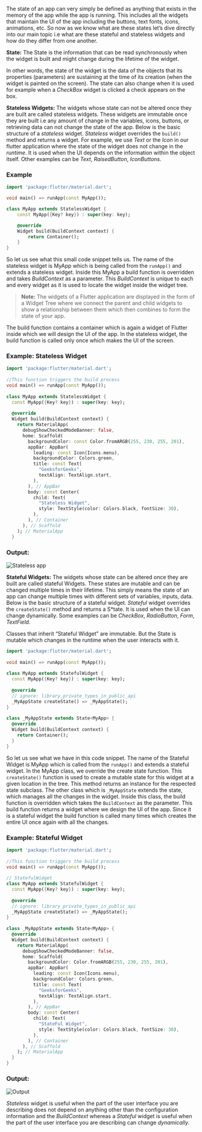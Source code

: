 The state of an app can very simply be defined as anything that exists in the memory of the app while the app is running. This includes all the widgets that maintain the UI of the app including the buttons, text fonts, icons, animations, etc. So now as we know what are these states let’s dive directly into our main topic i.e what are these stateful and stateless widgets and how do they differ from one another.

**State:** The State is the information that can be read synchronously when the widget is built and might change during the lifetime of the widget.  

In other words, the state of the widget is the data of the objects that its properties (parameters) are sustaining at the time of its creation (when the widget is painted on the screen). The state can also change when it is used for example when a *CheckBox* widget is clicked a check appears on the box.

**Stateless Widgets:** The widgets whose state can not be altered once they are built are called stateless widgets. These widgets are immutable once they are built i.e any amount of change in the variables, icons, buttons, or retrieving data can not change the state of the app. Below is the basic structure of a *stateless* widget. *Stateless* widget overrides the `build()` method and returns a widget. For example, we use *Text* or the *Icon* in our flutter application where the state of the widget does not change in the *runtime*. It is used when the UI depends on the information within the object itself. Other examples can be *Text*, *RaisedButton*, *IconButtons*.

### Example
```dart
import 'package:flutter/material.dart';

void main() => runApp(const MyApp());

class MyApp extends StatelessWidget {
    const MyApp({Key? key}) : super(key: key);

    @override
    Widget build(BuildContext context) {
    	return Container();
    }
}
```

So let us see what this small code snippet tells us. The name of the stateless widget is MyApp which is being called from the `runApp()` and extends a stateless widget. Inside this MyApp a build function is overridden and takes *BuildContext* as a parameter. This *BuildContext* is unique to each and every widget as it is used to locate the widget inside the widget tree.

>**Note:** The widgets of a Flutter application are displayed in the form of a Widget Tree where we connect the parent and child widgets to show a relationship between them which then combines to form the state of your app.

The build function contains a container which is again a widget of Flutter inside which we will design the UI of the app.  In the stateless widget, the build function is called only once which makes the UI of the screen.

### **Example:** Stateless Widget

```dart
import 'package:flutter/material.dart';
 
//This function triggers the build process
void main() => runApp(const MyApp());
 
class MyApp extends StatelessWidget {
  const MyApp({Key? key}) : super(key: key);
  
  @override
  Widget build(BuildContext context) {
    return MaterialApp(
      debugShowCheckedModeBanner: false,
      home: Scaffold(
        backgroundColor: const Color.fromARGB(255, 230, 255, 201),
        appBar: AppBar(
          leading: const Icon(Icons.menu),
          backgroundColor: Colors.green,
          title: const Text(
            "GeeksforGeeks",
            textAlign: TextAlign.start,
          ),
        ), // AppBar
        body: const Center(
          child: Text(
            "Stateless Widget",
            style: TextStyle(color: Colors.black, fontSize: 30),
          ),
        ), // Container
      ), // Scaffold
    ); // MaterialApp
  }
```

### **Output:**

![Stateless app](https://media.geeksforgeeks.org/wp-content/uploads/20220526004026/Screenshot1653505423-371x660.png)

**Stateful Widgets:** The widgets whose state can be altered once they are built are called stateful Widgets. These states are mutable and can be changed multiple times in their lifetime. This simply means the state of an app can change multiple times with different sets of variables, inputs, data. Below is the basic structure of a stateful widget. *Stateful* widget overrides the `createState()` method and returns a S*tate. It is used when the UI can change dynamically. Some examples can be *CheckBox*, *RadioButton*, *Form*, *TextField*.

Classes that inherit “Stateful Widget” are immutable. But the State is mutable which changes in the runtime when the user interacts with it.

```dart
import 'package:flutter/material.dart';
 
void main() => runApp(const MyApp());
 
class MyApp extends StatefulWidget {
  const MyApp({Key? key}) : super(key: key);
 
  @override
  // ignore: library_private_types_in_public_api
  _MyAppState createState() => _MyAppState();
}
 
class _MyAppState extends State<MyApp> {
  @override
  Widget build(BuildContext context) {
    return Container();
  }
}
```

So let us see what we have in this code snippet. The name of the Stateful Widget is MyApp which is called from the `runApp()` and extends a stateful widget. In the MyApp class, we override the create state function. This `createState()` function is used to create a mutable state for this widget at a given location in the tree. This method returns an instance for the respected state subclass. The other class which is `_MyAppState` extends the state, which manages all the changes in the widget. Inside this class, the build function is overridden which takes the `BuildContext` as the parameter. This build function returns a widget where we design the UI of the app. Since it is a stateful widget the build function is called many times which creates the entire UI once again with all the changes.

### **Example:** Stateful Widget

```dart
import 'package:flutter/material.dart';
 
//This function triggers the build process
void main() => runApp(const MyApp());
 
// StatefulWidget
class MyApp extends StatefulWidget {
  const MyApp({Key? key}) : super(key: key);
 
  @override
  // ignore: library_private_types_in_public_api
  _MyAppState createState() => _MyAppState();
}
 
class _MyAppState extends State<MyApp> {
  @override
  Widget build(BuildContext context) {
    return MaterialApp(
      debugShowCheckedModeBanner: false,
      home: Scaffold(
        backgroundColor: Color.fromARGB(255, 230, 255, 201),
        appBar: AppBar(
          leading: const Icon(Icons.menu),
          backgroundColor: Colors.green,
          title: const Text(
            "GeeksforGeeks",
            textAlign: TextAlign.start,
          ),
        ), // AppBar
        body: const Center(
          child: Text(
            "StateFul Widget",
            style: TextStyle(color: Colors.black, fontSize: 30),
          ),
        ), // Container
      ), // Scaffold
    ); // MaterialApp
  }
}
```

### **Output**:

![Output](https://media.geeksforgeeks.org/wp-content/uploads/20220526003242/Screenshot1653505309-371x660.png)

*Stateless* widget is useful when the part of the user interface you are describing does not depend on anything other than the configuration information and the *BuildContext* whereas a *Stateful* widget is useful when the part of the user interface you are describing can change *dynamically*.